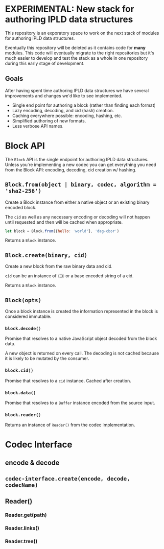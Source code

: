 # EXPERIMENTAL: New stack for authoring IPLD data structures

This repository is an exporatory space to work on the next stack of modules for authoring
IPLD data structures.

Eventually this repository will be deleted as it contains code for **many** modules. This
code will eventually migrate to the right repositories but it's much easier to develop
and test the stack as a whole in one repository during this early stage of development.

## Goals

After having spent time authoring IPLD data structures we have several improvements and
changes we'd like to see implemented.

* Single end point for authoring a block (rather than finding each format)
* Lazy encoding, decoding, and cid (hash) creation.
* Caching everywhere possible: encoding, hashing, etc.
* Simplified authoring of new formats.
* Less verbose API names.

# Block API

The `Block` API is the single endpoint for authoring IPLD data structures. Unless you're
implementing a new codec you can get everything you need from the Block API: encoding, 
decoding, cid creation w/ hashing.

## `Block.from(object | binary, codec, algorithm = 'sha2-256')`

Create a Block instance from either a native object or an existing binary encoded block.

The `cid` as well as any necessary encoding or decoding will not happen until requested
and then will be cached when appropriate.

```javascript
let block = Block.from({hello: 'world'}, 'dag-cbor')
```

Returns a `Block` instance.

## `Block.create(binary, cid)`

Create a new block from the raw binary data and cid.

`cid` can be an instance of `CID` or a base encoded string of a cid.

Returns a `Block` instance.

## `Block(opts)`

Once a block instance is created the information represented in the block is considered
immutable.

### `block.decode()`

Promise that resolves to a native JavaScript object decoded from the block data.

A new object is returned on every call. The decoding is not cached because it is
likely to be mutated by the consumer.

### `block.cid()`

Promise that resolves to a `cid` instance. Cached after creation.

### `block.data()`

Promise that resolves to a `Buffer` instance encoded from the source input.

### `block.reader()`

Returns an instance of `Reader()` from the codec implementation.

# Codec Interface

## encode & decode

## `codec-interface.create(encode, decode, codecName)`

## Reader()

### Reader.get(path)

### Reader.links()

### Reader.tree()


